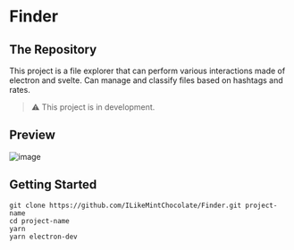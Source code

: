 # Finder
## The Repository
This project is a file explorer that can perform various interactions made of electron and svelte. Can manage and classify files based on hashtags and rates. 
> :warning: This project is in development.

## Preview
![image](https://user-images.githubusercontent.com/99123542/234955520-60d39ea1-73ab-4321-a5ab-3defb567ba3f.png)

## Getting Started
```
git clone https://github.com/ILikeMintChocolate/Finder.git project-name
cd project-name
yarn
yarn electron-dev
```

